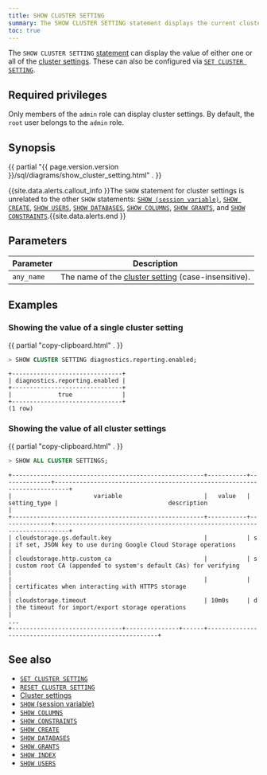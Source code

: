 ```yaml
---
title: SHOW CLUSTER SETTING
summary: The SHOW CLUSTER SETTING statement displays the current cluster settings.
toc: true
---
```


The `SHOW CLUSTER SETTING` [statement](sql-statements.html) can
display the value of either one or all of the
[cluster settings](cluster-settings.html). These can also be configured
via [`SET CLUSTER SETTING`](set-cluster-setting.html).

## Required privileges

Only members of the `admin` role can display cluster settings. By default, the `root` user belongs to the `admin` role.

## Synopsis

<div>
  {{ partial "{{ page.version.version }}/sql/diagrams/show_cluster_setting.html" . }}
</div>

{{site.data.alerts.callout_info }}The <code>SHOW</code> statement for cluster settings is unrelated to the other <code>SHOW</code> statements: <a href="show-vars.html"><code>SHOW (session variable)</code></a>, <a href="show-create.html"><code>SHOW CREATE</code></a>, <a href="show-users.html"><code>SHOW USERS</code></a>, <a href="show-databases.html"><code>SHOW DATABASES</code></a>, <a href="show-columns.html"><code>SHOW COLUMNS</code></a>, <a href="show-grants.html"><code>SHOW GRANTS</code></a>, and <a href="show-constraints.html"><code>SHOW CONSTRAINTS</code></a>.{{site.data.alerts.end }}

## Parameters

Parameter | Description
----------|------------
`any_name` | The name of the [cluster setting](cluster-settings.html) (case-insensitive).

## Examples

### Showing the value of a single cluster setting

{{ partial "copy-clipboard.html" . }}
~~~ sql
> SHOW CLUSTER SETTING diagnostics.reporting.enabled;
~~~

~~~
+-------------------------------+
| diagnostics.reporting.enabled |
+-------------------------------+
|             true              |
+-------------------------------+
(1 row)
~~~

### Showing the value of all cluster settings

{{ partial "copy-clipboard.html" . }}
~~~ sql
> SHOW ALL CLUSTER SETTINGS;
~~~

~~~
+------------------------------------------------------+-----------+--------------+--------------------------------------------------------------------------+
|                       variable                       |   value   | setting_type |                               description                                |
+------------------------------------------------------+-----------+--------------+--------------------------------------------------------------------------+
| cloudstorage.gs.default.key                          |           | s            | if set, JSON key to use during Google Cloud Storage operations           |
| cloudstorage.http.custom_ca                          |           | s            | custom root CA (appended to system's default CAs) for verifying          |
|                                                      |           |              | certificates when interacting with HTTPS storage                         |
| cloudstorage.timeout                                 | 10m0s     | d            | the timeout for import/export storage operations                         |
...
+-------------------------------+---------------+------+--------------------------------------------------------+
~~~

## See also

- [`SET CLUSTER SETTING`](set-cluster-setting.html)
- [`RESET CLUSTER SETTING`](reset-cluster-setting.html)
- [Cluster settings](cluster-settings.html)
- [`SHOW` (session variable)](show-vars.html)
- [`SHOW COLUMNS`](show-columns.html)
- [`SHOW CONSTRAINTS`](show-constraints.html)
- [`SHOW CREATE`](show-create.html)
- [`SHOW DATABASES`](show-databases.html)
- [`SHOW GRANTS`](show-grants.html)
- [`SHOW INDEX`](show-index.html)
- [`SHOW USERS`](show-users.html)
